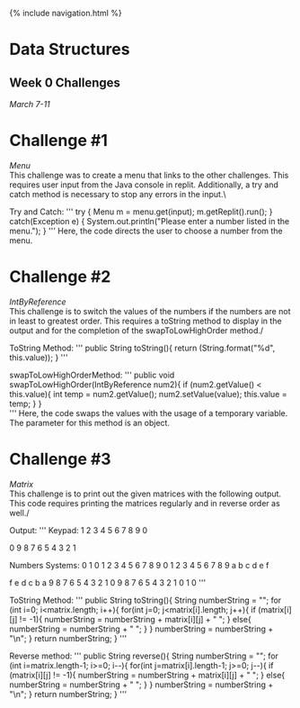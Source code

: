 {% include navigation.html %}

# Data Structures

## Week 0 Challenges
_March 7-11_

# Challenge #1
*Menu*\
This challenge was to create a menu that links to the other challenges. This requires user input from the Java console in replit. Additionally, a try and catch method is necessary to stop any errors in the input.\

Try and Catch:
'''
try {
      Menu m = menu.get(input);
      m.getReplit().run();
      }
    catch(Exception e) {
      System.out.println("Please enter a number listed in the menu.");
    }
'''
Here, the code directs the user to choose a number from the menu.


# Challenge #2
*IntByReference*\
This challenge is to switch the values of the numbers if the numbers are not in least to greatest order. This requires a toString method to display in the output and for the completion of the swapToLowHighOrder method./

ToString Method:
'''
public String toString(){
      return (String.format("%d", this.value));
    }
'''

swapToLowHighOrderMethod:
'''
public void swapToLowHighOrder(IntByReference num2){
      if (num2.getValue() < this.value){
        int temp = num2.getValue();
        num2.setValue(value);
        this.value = temp;
      }
    }\
'''
Here, the code swaps the values with the usage of a temporary variable. The parameter for this method is an object.


# Challenge #3
*Matrix*\
This challenge is to print out the given matrices with the following output. This code requires printing the matrices regularly and in reverse order as well./

Output:
'''
Keypad:
1 2 3
4 5 6
7 8 9
  0

  0
9 8 7
6 5 4
3 2 1

Numbers Systems:
0 1
0 1 2 3 4 5 6 7 8 9
0 1 2 3 4 5 6 7 8 9 a b c d e f

f e d c b a 9 8 7 6 5 4 3 2 1 0
9 8 7 6 5 4 3 2 1 0
1 0
'''

ToString Method:
'''
public String toString(){
      String numberString = "";
      for (int i=0; i<matrix.length; i++){
          for(int j=0; j<matrix[i].length; j++){
            if (matrix[i][j] != -1){
              numberString = numberString + matrix[i][j] + " ";
            }
            else{
              numberString = numberString + "  ";
            }
          }
        numberString = numberString + "\n";
      }
      return numberString;
    }
'''

Reverse method:
'''
public String reverse(){
      String numberString = "";
      for (int i=matrix.length-1; i>=0; i--){
          for(int j=matrix[i].length-1; j>=0; j--){
            if (matrix[i][j] != -1){
              numberString = numberString + matrix[i][j] + " ";
            }
            else{
              numberString = numberString + "  ";
            }
          }
        numberString = numberString + "\n";
      }
      return numberString;
    }
'''
